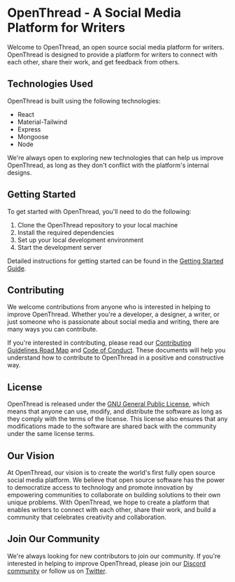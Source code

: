 # OpenThread - A Social Media Platform for Writers

Welcome to OpenThread, an open source social media platform for writers. OpenThread is designed to provide a platform for writers to connect with each other, share their work, and get feedback from others.

## Technologies Used

OpenThread is built using the following technologies:

- React
- Material-Tailwind
- Express
- Mongoose
- Node

We're always open to exploring new technologies that can help us improve OpenThread, as long as they don't conflict with the platform's internal designs.

## Getting Started

To get started with OpenThread, you'll need to do the following:

1. Clone the OpenThread repository to your local machine
2. Install the required dependencies
3. Set up your local development environment
4. Start the development server

Detailed instructions for getting started can be found in the [Getting Started Guide](./docs/getting-started.md).

## Contributing

We welcome contributions from anyone who is interested in helping to improve OpenThread. Whether you're a developer, a designer, a writer, or just someone who is passionate about social media and writing, there are many ways you can contribute.

If you're interested in contributing, please read our [Contributing Guidelines](./CONTRIBUTING.md),[Road Map](./ROAD_MAP.md) and [Code of Conduct](./CODE_OF_CONDUCT.md). These documents will help you understand how to contribute to OpenThread in a positive and constructive way.

## License

OpenThread is released under the [GNU General Public License](./LICENSE), which means that anyone can use, modify, and distribute the software as long as they comply with the terms of the license. This license also ensures that any modifications made to the software are shared back with the community under the same license terms.

## Our Vision

At OpenThread, our vision is to create the world's first fully open source social media platform. We believe that open source software has the power to democratize access to technology and promote innovation by empowering communities to collaborate on building solutions to their own unique problems. With OpenThread, we hope to create a platform that enables writers to connect with each other, share their work, and build a community that celebrates creativity and collaboration.

## Join Our Community

We're always looking for new contributors to join our community. If you're interested in helping to improve OpenThread, please join our [Discord community](https://discord.gg/OpenThread) or follow us on [Twitter](https://twitter.com/OpenThread).
